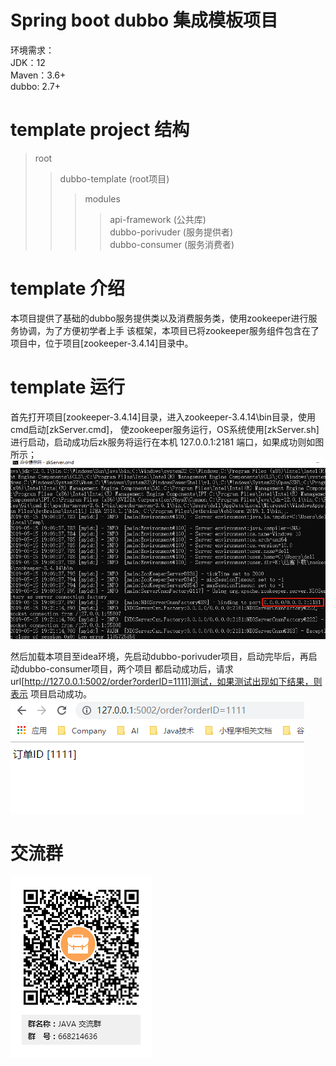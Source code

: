 # Spring boot dubbo 集成模板项目

环境需求：<br/>
JDK：12 <br/>
Maven：3.6+<br/>
dubbo: 2.7+

# template project 结构
> root 
>> dubbo-template (root项目)
>>> modules
>>>> api-framework (公共库)<br/>
>>>> dubbo-porivuder (服务提供者)<br/>
>>>> dubbo-consumer (服务消费者)

# template 介绍
本项目提供了基础的dubbo服务提供类以及消费服务类，使用zookeeper进行服务协调，为了方便初学者上手
该框架，本项目已将zookeeper服务组件包含在了项目中，位于项目[zookeeper-3.4.14]目录中。

# template 运行
首先打开项目[zookeeper-3.4.14]目录，进入zookeeper-3.4.14\bin目录，使用cmd启动[zkServer.cmd]，
使zookeeper服务运行，OS系统使用[zkServer.sh]进行启动，启动成功后zk服务将运行在本机 127.0.0.1:2181
端口，如果成功则如图所示；
<img src="/git-img/0002.jpg">

然后加载本项目至idea环境，先启动dubbo-porivuder项目，启动完毕后，再启动dubbo-consumer项目，两个项目
都启动成功后，请求url[http://127.0.0.1:5002/order?orderID=1111]测试，如果测试出现如下结果，则表示
项目启动成功。
<img src="/git-img/0001.png">

# 交流群
<img src="/git-img/qq-qun.jpg">
